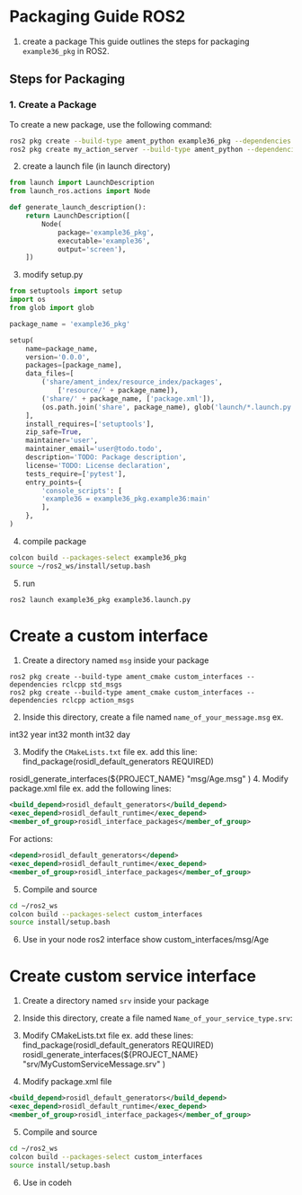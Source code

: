 
# Packaging Guide ROS2

1. create a package
This guide outlines the steps for packaging `example36_pkg` in ROS2.

## Steps for Packaging

### 1. Create a Package

To create a new package, use the following command:

```bash
ros2 pkg create --build-type ament_python example36_pkg --dependencies rclpy std_msgs geometry_msgs
ros2 pkg create my_action_server --build-type ament_python --dependencies rclpy rclpy.action
```

2. create a launch file (in launch directory)
```python
from launch import LaunchDescription
from launch_ros.actions import Node

def generate_launch_description():
    return LaunchDescription([
        Node(
            package='example36_pkg',
            executable='example36',
            output='screen'),
    ])
```

3. modify setup.py 
```python
from setuptools import setup
import os
from glob import glob

package_name = 'example36_pkg'

setup(
    name=package_name,
    version='0.0.0',
    packages=[package_name],
    data_files=[
        ('share/ament_index/resource_index/packages',
            ['resource/' + package_name]),
        ('share/' + package_name, ['package.xml']),
        (os.path.join('share', package_name), glob('launch/*.launch.py'))
    ],
    install_requires=['setuptools'],
    zip_safe=True,
    maintainer='user',
    maintainer_email='user@todo.todo',
    description='TODO: Package description',
    license='TODO: License declaration',
    tests_require=['pytest'],
    entry_points={
        'console_scripts': [
        'example36 = example36_pkg.example36:main'
        ],
    },
)
```
4. compile package
```bash
colcon build --packages-select example36_pkg
source ~/ros2_ws/install/setup.bash
```
5. run
```bash
ros2 launch example36_pkg example36.launch.py
```

# Create a custom interface

1. Create a directory named `msg` inside your package
```
ros2 pkg create --build-type ament_cmake custom_interfaces --dependencies rclcpp std_msgs
ros2 pkg create --build-type ament_cmake custom_interfaces --dependencies rclcpp action_msgs
```
2. Inside this directory, create a file named `name_of_your_message.msg`
	ex.

int32 year
int32 month
int32 day

3. Modify the `CMakeLists.txt` file
	ex. add this line:
find_package(rosidl_default_generators REQUIRED)

rosidl_generate_interfaces(${PROJECT_NAME}
  "msg/Age.msg"
)
4. Modify package.xml file
	ex. add the following lines:
```xml
<build_depend>rosidl_default_generators</build_depend>
<exec_depend>rosidl_default_runtime</exec_depend>
<member_of_group>rosidl_interface_packages</member_of_group>
```

For actions:
```xml
<depend>rosidl_default_generators</depend>
<exec_depend>rosidl_default_runtime</exec_depend>
<member_of_group>rosidl_interface_packages</member_of_group>
```


5. Compile and source
```bash
cd ~/ros2_ws
colcon build --packages-select custom_interfaces
source install/setup.bash
```

6. Use in your node
ros2 interface show custom_interfaces/msg/Age

# Create custom service interface

1. Create a directory named `srv` inside your package

2. Inside this directory, create a file named `Name_of_your_service_type.srv`:

3. Modify CMakeLists.txt file
ex. add these lines:
find_package(rosidl_default_generators REQUIRED)
rosidl_generate_interfaces(${PROJECT_NAME}
  "srv/MyCustomServiceMessage.srv"
)
4. Modify package.xml file
```xml
<build_depend>rosidl_default_generators</build_depend>
<exec_depend>rosidl_default_runtime</exec_depend>
<member_of_group>rosidl_interface_packages</member_of_group>
```

5. Compile and source
```bash
cd ~/ros2_ws
colcon build --packages-select custom_interfaces
source install/setup.bash
```

6. Use in codeh
